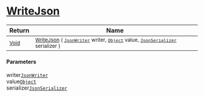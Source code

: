 # [WriteJson](./FeatureDescriptorTJsonConverter-100664068.md)



| Return | Name | 
| --- | --- | 
| <sub>[Void](https://docs.microsoft.com/en-us/dotnet/api/System.Void)</sub>| <sub>[WriteJson](./FeatureDescriptorTJsonConverter-100664068.md) ( [`JsonWriter`](./FeatureDescriptorTJsonConverter-100664068.md) writer, [`Object`](https://docs.microsoft.com/en-us/dotnet/api/System.Object) value, [`JsonSerializer`](./FeatureDescriptorTJsonConverter-100664068.md) serializer )</sub>| <br>


#### Parameters
 writer[`JsonWriter`](./FeatureDescriptorTJsonConverter-100664068.md)<br> value[`Object`](https://docs.microsoft.com/en-us/dotnet/api/System.Object)<br> serializer[`JsonSerializer`](./FeatureDescriptorTJsonConverter-100664068.md)